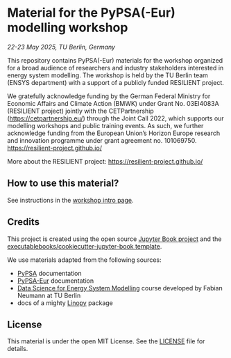 # Material for the PyPSA(-Eur) modelling workshop
*22-23 May 2025, TU Berlin, Germany*

This repository contains PyPSA(-Eur) materials for the workshop organized for a broad audience of researchers and industry stakeholders interested in energy system modelling.
The workshop is held by the TU Berlin team (ENSYS department) with a support of a publicly funded RESILIENT project.

We gratefully acknowledge funding by the German Federal Ministry for Economic Affairs and Climate Action (BMWK) under Grant No. 03EI4083A (RESILIENT project) jointly with the CETPartnership (https://cetpartnership.eu/) through the Joint Call 2022, which supports our modelling workshops and public training events. As such, we further acknowledge funding from the European Union’s Horizon Europe research and innovation programme under grant agreement no. 101069750. https://resilient-project.github.io/

More about the RESILIENT project: https://resilient-project.github.io/

## How to use this material?

See instructions in the [workshop intro page](https://github.com/resilient-project/pypsa-workshop-202505/intro.html#).

## Credits

This project is created using the open source [Jupyter Book project](https://jupyterbook.org/) and the [executablebooks/cookiecutter-jupyter-book template](https://github.com/executablebooks/cookiecutter-jupyter-book).

We use materials adapted from the following sources:
- [PyPSA](https://github.com/PyPSA/pypsa) documentation
- [PyPSA-Eur](https://pypsa-eur.readthedocs.io/en/latest/) documentation
- [Data Science for Energy System Modelling](https://fneum.github.io/data-science-for-esm/intro.html#) course developed by Fabian Neumann at TU Berlin
- docs of a mighty [Linopy](https://linopy.readthedocs.io/en/latest/) package

## License

This material is under the open MIT License. See the [LICENSE](LICENSE) file for details.
